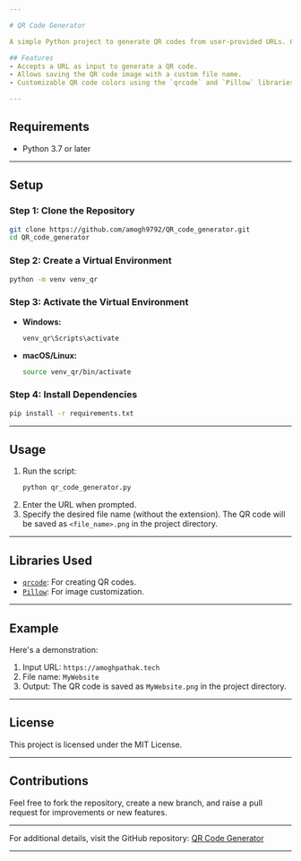 ```yaml
---

# QR Code Generator  

A simple Python project to generate QR codes from user-provided URLs. Customize your QR code's colors and save it with a name of your choice.  

## Features  
- Accepts a URL as input to generate a QR code.  
- Allows saving the QR code image with a custom file name.  
- Customizable QR code colors using the `qrcode` and `Pillow` libraries.  

---
```


## Requirements  
- Python 3.7 or later  

---

## Setup  

### Step 1: Clone the Repository  
```bash
git clone https://github.com/amogh9792/QR_code_generator.git
cd QR_code_generator
```

### Step 2: Create a Virtual Environment  
```bash
python -m venv venv_qr
```

### Step 3: Activate the Virtual Environment  
- **Windows:**  
  ```bash
  venv_qr\Scripts\activate
  ```  
- **macOS/Linux:**  
  ```bash
  source venv_qr/bin/activate
  ```

### Step 4: Install Dependencies  
```bash
pip install -r requirements.txt
```

---

## Usage  

1. Run the script:  
   ```bash
   python qr_code_generator.py
   ```  
2. Enter the URL when prompted.  
3. Specify the desired file name (without the extension). The QR code will be saved as `<file_name>.png` in the project directory.

---

## Libraries Used  
- [`qrcode`](https://github.com/lincolnloop/python-qrcode): For creating QR codes.  
- [`Pillow`](https://pillow.readthedocs.io/): For image customization.  

---

## Example  
Here's a demonstration:  
1. Input URL: `https://amoghpathak.tech`  
2. File name: `MyWebsite`  
3. Output: The QR code is saved as `MyWebsite.png` in the project directory.  

---

## License  
This project is licensed under the MIT License.  

---

## Contributions  
Feel free to fork the repository, create a new branch, and raise a pull request for improvements or new features.  

---

For additional details, visit the GitHub repository: [QR Code Generator](https://github.com/amogh9792/QR_code_generator.git)  

---
